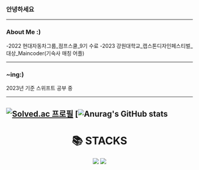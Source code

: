 ### 안녕하세요 
---

### About Me :)
-2022 현대자동차그룹_점프스쿨_9기 수료 
-2023 강원대학교_캡스톤디자인페스티벌_대상_Maincoder(기숙사 매칭 어플)


---
### ~ing:)
2023년 기준 스위프트 공부 중

---
[![Solved.ac 프로필](http://mazassumnida.wtf/api/v2/generate_badge?boj=gusdnr19979)](https://solved.ac/gusdnr19979)
[![Anurag's GitHub stats](https://github-readme-stats.vercel.app/api?username=helpparty1&show_icons=true&theme=shadow_blue)
---

<div align=center><h1>📚 STACKS</h1></div>
  <div align=center>
  <img src="https://img.shields.io/badge/-Python-3776AB?style=flat&logo=Python&logoColor=white"/>
  <img src="https://img.shields.io/badge/-Swift-F05138?style=flat&logo=Swift&logoColor=white"/>
  


<!--
**helpparty1/helpparty1** is a ✨ _special_ ✨ repository because its `README.md` (this file) appears on your GitHub profile.

Here are some ideas to get you started:

- 🔭 I’m currently working on ...
- 🌱 I’m currently learning ...
- 👯 I’m looking to collaborate on ...
- 🤔 I’m looking for help with ...
- 💬 Ask me about ...
- 📫 How to reach me: ...
- 😄 Pronouns: ...
- ⚡ Fun fact: ...
-->

